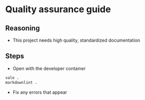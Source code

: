 # Quality assurance guide

## Reasoning

+ This project needs high quality, standardized documentation

## Steps

+ Open with the developer container

```bash
vale .
markdownlint .
```

+ Fix any errors that appear
